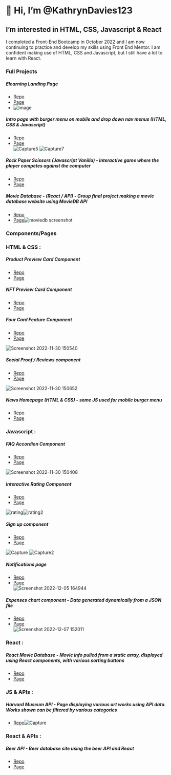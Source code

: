 # 👋 Hi, I’m @KathrynDavies123
## I’m interested in HTML, CSS, Javascript & React
I completed a Front-End Bootcamp in October 2022 and I am now continuing to practice and develop my skills using Front End Mentor. 
I am confident making use of HTML, CSS and Javascript, but I still have a lot to learn with React. 

### Full Projects

##### Elearning Landing Page
* [Repo](https://github.com/KathrynDavies123/skilled-elearning-page)
* [Page](https://kathryndavies123.github.io/skilled-elearning-page/)  
* ![image](https://user-images.githubusercontent.com/103680044/207830171-907b4c75-a652-4342-bc2e-07f1b82172b9.png)


##### Intro page with burger menu on mobile and drop down nav menus (HTML, CSS & Javascript)
* [Repo](https://github.com/KathrynDavies123/intro-section-with-drop-down-menus)
* [Page](https://kathryndavies123.github.io/intro-section-with-drop-down-menus/)  
![Capture5](https://user-images.githubusercontent.com/103680044/206699987-bc1e8a8a-51b2-45e9-8f32-cb19d47b2e53.JPG)
![Capture7](https://user-images.githubusercontent.com/103680044/206700095-ea57855c-164f-4b72-bb6d-37607f6c3c9f.JPG)

##### Rock Paper Scissors (Javascript Vanilla) - Interactive game where the player competes against the computer
* [Repo](https://github.com/KathrynDavies123/RockPaperScissorsv2)
* [Page](https://kathryndavies123.github.io/RockPaperScissorsv2/)

##### Movie Database - (React / API) - Group final project making a movie database website using MovieDB API
* [Repo](https://github.com/KathrynDavies123/mov)
* [Page](https://comforting-bombolone-f53d32.netlify.app)![moviedb screenshot](https://user-images.githubusercontent.com/103680044/203564443-c9a1424f-a1ce-44de-b527-2a36fed5b73b.PNG)

### Components/Pages

### HTML & CSS :

##### Product Preview Card Component
* [Repo](https://github.com/KathrynDavies123/product-preview-card-component-main)
* [Page](https://kathryndavies123.github.io/product-preview-card-component-main/)

##### NFT Preview Card Component
* [Repo](https://github.com/KathrynDavies123/nft-preview-card-component)
* [Page](https://kathryndavies123.github.io/nft-preview-card-component/)

##### Four Card Feature Component 
* [Repo](https://github.com/KathrynDavies123/four-card-feature-section)
* [Page](https://kathryndavies123.github.io/four-card-feature-section/)  

![Screenshot 2022-11-30 150540](https://user-images.githubusercontent.com/103680044/204816761-0b369566-ff18-4f52-90b2-90de32827f28.png)

##### Social Proof / Reviews component
* [Repo](https://github.com/KathrynDavies123/social-proof-section)
* [Page](https://kathryndavies123.github.io/social-proof-section/)  

![Screenshot 2022-11-30 150652](https://user-images.githubusercontent.com/103680044/204816994-4418563e-acee-433a-b4ca-c6b50a56772c.png)

##### News Homepage (HTML & CSS) - some JS used for mobile burger menu
* [Repo](https://github.com/KathrynDavies123/news-homepage-main)
* [Page](https://kathryndavies123.github.io/news-homepage-main/)

### Javascript : 

##### FAQ Accordion Component
* [Repo](https://github.com/KathrynDavies123/faq-accordion-card)
* [Page](https://kathryndavies123.github.io/faq-accordion-card/)  

![Screenshot 2022-11-30 150408](https://user-images.githubusercontent.com/103680044/204816465-0c0eb765-9224-4f59-ad30-32c0c2795595.png)

##### Interactive Rating Component
* [Repo](https://github.com/KathrynDavies123/interactive-rating-component)
* [Page](https://kathryndavies123.github.io/interactive-rating-component/)  

![rating](https://user-images.githubusercontent.com/103680044/204277599-90dce12a-3058-45bd-8a3b-0d93f1a03a0c.JPG)![rating2](https://user-images.githubusercontent.com/103680044/204277675-61658263-19a1-42ac-8463-8b5f5e9e3bed.JPG)

##### Sign up component
* [Repo](https://github.com/KathrynDavies123/intro-sign-up-form-component)
* [Page](https://kathryndavies123.github.io/intro-sign-up-form-component/)  

![Capture](https://user-images.githubusercontent.com/103680044/205615114-b06bf8d6-323d-4410-b54e-ab721e84a8c5.JPG) 
![Capture2](https://user-images.githubusercontent.com/103680044/205615316-1b364075-842e-469c-95ca-d354e2bf1e6a.JPG)

##### Notifications page
* [Repo](https://github.com/KathrynDavies123/notification-page)
* [Page](https://kathryndavies123.github.io/notification-page/)  
![Screenshot 2022-12-05 164944](https://user-images.githubusercontent.com/103680044/205680949-9230ea27-0558-42da-9d4e-55774de8b1c6.png)

##### Expenses chart component - Data generated dynamically from a JSON file
* [Repo](https://github.com/KathrynDavies123/expenses-chart)
* [Page](https://kathryndavies123.github.io/expenses-chart/)  
![Screenshot 2022-12-07 152011](https://user-images.githubusercontent.com/103680044/206203346-04631be1-1b32-48f6-aa4f-4ef2a866a923.png)

### React :

##### React Movie Database - Movie info pulled from a static array, displayed using React components, with various sorting buttons
* [Repo](https://github.com/KathrynDavies123/movies-database-react)
* [Page](https://stately-conkies-618f01.netlify.app)

### JS & APIs : 

##### Harvard Museum API - Page displaying various art works using API data. Works shown can be filtered by various categories
* [Repo](https://github.com/KathrynDavies123/harvard-museum-api)![Capture](https://user-images.githubusercontent.com/103680044/203561741-4faa2cba-23ef-444e-8d72-351610c66f30.PNG)

### React & APIs : 

##### Beer API - Beer database site using the beer API and React
* [Repo](https://github.com/KathrynDavies123/react-beer-api)
* [Page](https://illustrious-panda-46531a.netlify.app)
